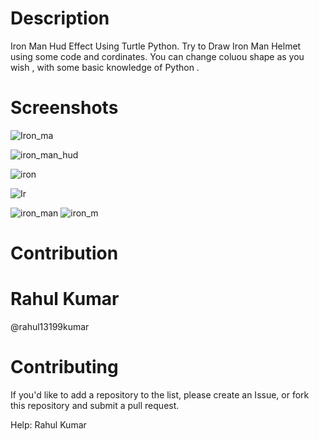 # Description

Iron Man Hud  Effect Using Turtle Python. Try to Draw Iron Man Helmet using some code and cordinates. You can change coluou shape as you wish , with some basic knowledge of Python .


# Screenshots

![Iron_ma](https://user-images.githubusercontent.com/55308841/116367596-23a1e180-a825-11eb-8b6a-bde9b4e585eb.png)


![iron_man_hud](https://user-images.githubusercontent.com/55308841/116368415-ef7af080-a825-11eb-9b7c-2d79291be687.png)


![iron](https://user-images.githubusercontent.com/55308841/116367546-18e74c80-a825-11eb-869f-f7455ac05cb6.png)


![Ir](https://user-images.githubusercontent.com/55308841/116367425-f9e8ba80-a824-11eb-9058-608287094f72.png)



![iron_man](https://user-images.githubusercontent.com/55308841/116368426-f144b400-a825-11eb-933b-dbed7ef90411.png)
![iron_m](https://user-images.githubusercontent.com/55308841/116368433-f275e100-a825-11eb-8478-76fd25e9ff3c.png)


# Contribution

# Rahul Kumar

@rahul13199kumar

# Contributing

  If you'd like to add a repository to the list, please create an Issue, or fork this repository and submit a pull request.

  Help: Rahul Kumar
